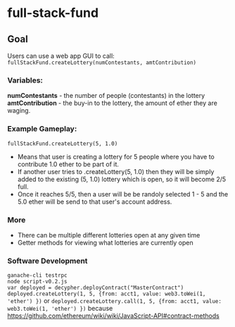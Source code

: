 # full-stack-fund
## Goal
Users can use a web app GUI to call:  
`fullStackFund.createLottery(numContestants, amtContribution)`  
### Variables:
**numContestants** - the number of people (contestants) in the lottery  
**amtContribution** - the buy-in to the lottery, the amount of ether they are waging.

### Example Gameplay:
`fullStackFund.createLottery(5, 1.0)`  
- Means that user is creating a lottery for 5 people where you have to contribute 1.0 ether to be part of it.  
- If another user tries to .createLottery(5, 1.0) then they will be simply added to the existing (5, 1.0) lottery which is open, so it will become 2/5 full.  
- Once it reaches 5/5, then a user will be be randoly selected 1 - 5 and the 5.0 ether will be send to that user's account address.

### More
- There can be multiple different lotteries open at any given time
- Getter methods for viewing what lotteries are currently open

### Software Development
`ganache-cli testrpc`  
`node script-v0.2.js`  
`var deployed = decypher.deployContract("MasterContract")`
`deployed.createLottery(1, 5, {from: acct1, value: web3.toWei(1, 'ether') })`
or
`deployed.createLottery.call(1, 5, {from: acct1, value: web3.toWei(1, 'ether') })`
because https://github.com/ethereum/wiki/wiki/JavaScript-API#contract-methods
